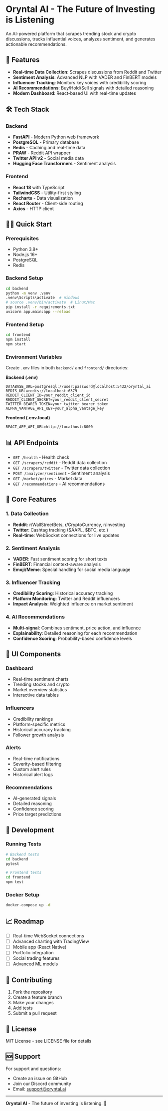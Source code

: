# Oryntal AI - The Future of Investing is Listening

An AI-powered platform that scrapes trending stock and crypto discussions, tracks influential voices, analyzes sentiment, and generates actionable recommendations.

## 🚀 Features

- **Real-time Data Collection**: Scrapes discussions from Reddit and Twitter
- **Sentiment Analysis**: Advanced NLP with VADER and FinBERT models
- **Influencer Tracking**: Monitors key voices with credibility scoring
- **AI Recommendations**: Buy/Hold/Sell signals with detailed reasoning
- **Modern Dashboard**: React-based UI with real-time updates

## 🛠 Tech Stack

### Backend
- **FastAPI** - Modern Python web framework
- **PostgreSQL** - Primary database
- **Redis** - Caching and real-time data
- **PRAW** - Reddit API wrapper
- **Twitter API v2** - Social media data
- **Hugging Face Transformers** - Sentiment analysis

### Frontend
- **React 18** with TypeScript
- **TailwindCSS** - Utility-first styling
- **Recharts** - Data visualization
- **React Router** - Client-side routing
- **Axios** - HTTP client

## 🏃‍♂️ Quick Start

### Prerequisites
- Python 3.8+
- Node.js 16+
- PostgreSQL
- Redis

### Backend Setup
```bash
cd backend
python -m venv .venv
.venv\Scripts\activate  # Windows
# source .venv/bin/activate  # Linux/Mac
pip install -r requirements.txt
uvicorn app.main:app --reload
```

### Frontend Setup
```bash
cd frontend
npm install
npm start
```

### Environment Variables
Create `.env` files in both `backend/` and `frontend/` directories:

**Backend (.env)**
```
DATABASE_URL=postgresql://user:password@localhost:5432/oryntal_ai
REDIS_URL=redis://localhost:6379
REDDIT_CLIENT_ID=your_reddit_client_id
REDDIT_CLIENT_SECRET=your_reddit_client_secret
TWITTER_BEARER_TOKEN=your_twitter_bearer_token
ALPHA_VANTAGE_API_KEY=your_alpha_vantage_key
```

**Frontend (.env.local)**
```
REACT_APP_API_URL=http://localhost:8000
```

## 📊 API Endpoints

- `GET /health` - Health check
- `GET /scrapers/reddit` - Reddit data collection
- `GET /scrapers/twitter` - Twitter data collection
- `POST /analyzer/sentiment` - Sentiment analysis
- `GET /market/prices` - Market data
- `GET /recommendations` - AI recommendations

## 🎯 Core Features

### 1. Data Collection
- **Reddit**: r/WallStreetBets, r/CryptoCurrency, r/investing
- **Twitter**: Cashtag tracking ($AAPL, $BTC, etc.)
- **Real-time**: WebSocket connections for live updates

### 2. Sentiment Analysis
- **VADER**: Fast sentiment scoring for short texts
- **FinBERT**: Financial context-aware analysis
- **Emoji/Meme**: Special handling for social media language

### 3. Influencer Tracking
- **Credibility Scoring**: Historical accuracy tracking
- **Platform Monitoring**: Twitter and Reddit influencers
- **Impact Analysis**: Weighted influence on market sentiment

### 4. AI Recommendations
- **Multi-signal**: Combines sentiment, price action, and influence
- **Explainability**: Detailed reasoning for each recommendation
- **Confidence Scoring**: Probability-based confidence levels

## 🎨 UI Components

### Dashboard
- Real-time sentiment charts
- Trending stocks and crypto
- Market overview statistics
- Interactive data tables

### Influencers
- Credibility rankings
- Platform-specific metrics
- Historical accuracy tracking
- Follower growth analysis

### Alerts
- Real-time notifications
- Severity-based filtering
- Custom alert rules
- Historical alert logs

### Recommendations
- AI-generated signals
- Detailed reasoning
- Confidence scoring
- Price target predictions

## 🔧 Development

### Running Tests
```bash
# Backend tests
cd backend
pytest

# Frontend tests
cd frontend
npm test
```

### Docker Setup
```bash
docker-compose up -d
```

## 📈 Roadmap

- [ ] Real-time WebSocket connections
- [ ] Advanced charting with TradingView
- [ ] Mobile app (React Native)
- [ ] Portfolio integration
- [ ] Social trading features
- [ ] Advanced ML models

## 🤝 Contributing

1. Fork the repository
2. Create a feature branch
3. Make your changes
4. Add tests
5. Submit a pull request

## 📄 License

MIT License - see LICENSE file for details

## 🆘 Support

For support and questions:
- Create an issue on GitHub
- Join our Discord community
- Email: support@oryntal.ai

---

**Oryntal AI** - The future of investing is listening. 🚀
